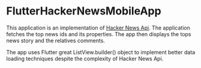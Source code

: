 # FlutterHackerNewsMobileApp

This application is an implementation of <a href = "https://github.com/HackerNews/API">Hacker News Api</a>.
The application fetches the top news ids and its properties. The app then displays the tops news story and the relatives comments.

The app uses Flutter great ListView.builder() object to implement better data loading techniques despite the complexity of 
Hacker News Api.



